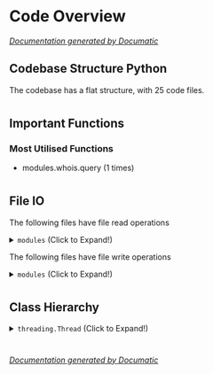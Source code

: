 # Code Overview

[_Documentation generated by Documatic_](https://www.documatic.com)

<!---Documatic-section-Codebase Structure Python-start--->
## Codebase Structure Python

The codebase has a flat structure, with 25 code files.

# #
<!---Documatic-section-Codebase Structure Python-end--->

<!---Documatic-section-Important Functions-start--->
## Important Functions

<!---Documatic-block-important_funcs-start--->
<!---Documatic-block-most_used_funcs-start--->
### Most Utilised Functions

* modules.whois.query (1 times)
<!---Documatic-block-most_used_funcs-end--->
<!---Documatic-block-important_funcs-end--->

# #
<!---Documatic-section-Important Functions-end--->

<!---Documatic-section-File IO-start--->
## File IO

<!---Documatic-block-file_io-start--->
The following files have file read operations

<!---Documatic-block-modules-start--->
<details>
	<summary><code>modules</code> (Click to Expand!)</summary>

* modules.apache_users
* modules.dir_scanner
* modules.dns_spoof
* modules.rar_cracker
* modules.zip_cracker
</details>
<!---Documatic-block-modules-end--->

The following files have file write operations

<!---Documatic-block-modules-start--->
<details>
	<summary><code>modules</code> (Click to Expand!)</summary>

* modules.wordlist_gen
</details>
<!---Documatic-block-modules-end--->
<!---Documatic-block-file_io-end--->

# #
<!---Documatic-section-File IO-end--->

<!---Documatic-section-Class Hierarchy-start--->
## Class Hierarchy

<!---Documatic-block-threading.Thread-start--->
<details>
	<summary><code>threading.Thread</code> (Click to Expand!)</summary>

* modules.arp_spoof.ArpSpoofer
* modules.arp_spoof.SpoofController
* modules.dhcp_dos.DhcpRequest
* modules.dns_spoof.ArpSpoofer
* modules.rar_cracker.Worker
* modules.wordlist_gen.Worker
* modules.zip_cracker.Worker
</details>
<!---Documatic-block-threading.Thread-end--->

# #
<!---Documatic-section-Class Hierarchy-end--->

[_Documentation generated by Documatic_](https://www.documatic.com)